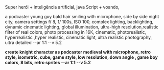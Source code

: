 Super herói + inteligência artificial, java Script + voando, 

a podcaster young guy bald hair smiling with microphone, side by side night city, camera settings f/ 8, 1/ 100s, ISO 100, complex lighting, backlighting, dynamic cinematic lighting, global illumination, ultra-high resolution,realistic filter of real colors, photo processing in 16K, cinematic, photorealistic, hyperrealistic ,hyper realistic, cinematic light, ultra realistic photography, ultra detailed --ar 1:1 --v 5.2

**create knight character as podcaster medieval with microphone, retro style, isometric, cube, game style, low resolution, down angle , game boy colors, 8 bits, retro sprites --ar 1:1 --v 5.2**